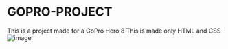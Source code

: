 # GOPRO-PROJECT
This is a project made for a GoPro Hero 8
This is made only HTML and CSS
![image](https://github.com/user-attachments/assets/76936ef5-53a4-453b-9318-7a7ad007b7d8)
